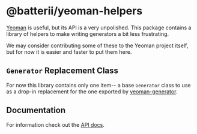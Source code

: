# @batterii/yeoman-helpers
[Yeoman](https://yeoman.io/) is useful, but its API is a very unpolished. This
package contains a library of helpers to make writing generators a bit less
frustrating.

We may consider contributing some of these to the Yeoman project itself, but for
now it is easier and faster to put them here.


## `Generator` Replacement Class
For now this library contains only one item-- a base `Generator` class to use
as a drop-in replacement for the one exported by
[yeoman-generator](https://www.npmjs.com/package/yeoman-generator).


## Documentation
For information check out the [API docs](./docs.md).
